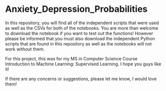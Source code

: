 # Anxiety_Depression_Probabilities

In this repository, you will find all of the independent scripts that were used as well as the CSVs for both of the notebooks. You are more than welcome to download the notebook if you want to test out the functions! However please be informed that you must also download the independent Python scripts that are found in this repository as well as the notebooks will not work without them. 

For this project, this was for my MS in Computer Science Course Introduction to Machine Learning: Supervised Learning. I hope you guys like it!

If there are any concerns or suggestions, please let me know, I would love them!